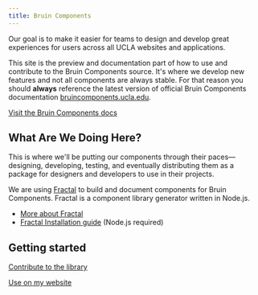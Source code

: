 ```yaml
---
title: Bruin Components
---
```

Our goal is to make it easier for teams to design and develop great experiences for users across all UCLA websites and applications.

This site is the preview and documentation part of how to use and contribute to the Bruin Components source. It's where we develop new features and not all components are always stable. For that reason you should **always** reference the latest version of official Bruin Components documentation [bruincomponents.ucla.edu](https://bruincomponents.ucla.edu/).

<a href="https://bruincomponents.ucla.edu/" class="create-button">Visit the Bruin Components docs</a>

## What Are We Doing Here?

This is where we'll be putting our components through their paces—designing, developing, testing, and eventually distributing them as a package for designers and developers to use in their projects.

We are using [Fractal](http://fractal.build/) to build and document components for Bruin Components. Fractal is a component library generator written in Node.js.

- [More about Fractal](http://fractal.build/guide)
- [Fractal Installation guide](http://fractal.build/guide/installation) (Node.js required)

## Getting started

[Contribute to the library](/docs/contributing)

[Use on my website](/docs/install/download)
